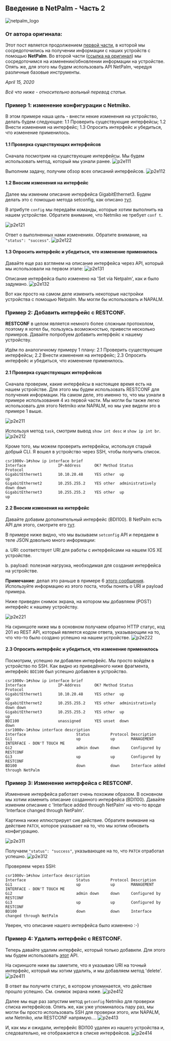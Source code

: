 ## Введение в NetPalm - Часть 2

![netpalm_logo](/images/logo.png)

### От автора оригинала:

Этот пост является продолжением [первой части](https://blog.wimwauters.com/networkprogrammability/2020-04-14_netpalm_introduction_part1/), в которой мы сосредоточились на получении информации с наших устройств с помощью **NetPalm**. Во второй части ([ссылка на оригинал](https://blog.wimwauters.com/networkprogrammability/2020-04-15_netpalm_introduction_part2/)) мы сосредоточимся на изменении/обновлении информации на устройстве. Опять же, для этого мы будем использовать API NetPalm, чередуя различные базовые инструменты.

*April 15, 2020*

*Всё что ниже - относительно вольный перевод статьи.*

### Пример 1: изменение конфигурации с Netmiko.

В этом примере наша цель - внести некие изменения на устройство, делать будем следующее:
1.1 Проверить существующие интерфейсы;
1.2 Внести изменения на интерфейс;
1.3 Опросить интерфейс и убедиться, что изменение применилось.

#### 1.1 Проверка существующих интерфейсов

Сначала посмотрим на существующие интерфейсы. Мы будем использовать метод, который мы узнали ранее.
![p2e111](/images/part2/p2e111.png)

Выполним задачу, получим обзор всех описаний интерфейсов.
![p2e112](/images/part2/p2e112.png)

#### 1.2 Вносим изменения на интерфейс

Далее мы изменим описание интерфейса GigabitEthernet3. Будем делать это с помощью метода setconfig, как описано [тут](https://documenter.getpostman.com/view/2391814/SzYbxcQx?version=latest#c6c4ca08-6ba5-4272-b9cb-457e1a986d57).

В атрибуте `config` мы передаём команды, которые хотим выполнить на нашем устройстве.
Обратите внимание, что Netmiko не требует `conf t`.

![p2e121](/images/part2/p2e121.png)

Ответ о выполненных нами изменениях. Обратите внимание, на `"status": "success"`.
![p2e122](/images/part2/p2e122.png)

#### 1.3 Опросить интерфейс и убедиться, что изменение применилось

Давайте еще раз взглянем на описание интерфейса через API, который мы использовали на первом этапе:
![p2e131](/images/part2/p2e131.png)

Описание интерфейса было изменено на 'Set via Netpalm', как и было задумано.
![p2e132](/images/part2/p2e132.png)

Вот как просто на самом деле изменить некоторые настройки устройства с помощью Netpalm.
Мы могли бы использовать и NAPALM.

### Пример 2: Добавить интерфейс с RESTCONF.

**RESTCONF** в целом является немного более сложным протоколом, поэтому я хотел бы, пользуясь возможностью, привести несколько примеров. Давайте попробуем добавить интерфейс к нашему устройству.

Идём по аналогичному примеру 1 плану:
2.1 Проверить существующие интерфейсы;
2.2 Внести изменения на интерфейс;
2.3 Опросить интерфейс и убедиться, что изменение применилось.

#### 2.1 Проверка существующих интерфейсов

Сначала проверим, какие интерфейсы в настоящее время есть на нашем устройстве. Для этого мы будем использовать RESTCONF для получения информации. На самом деле, это именно то, что мы узнали в примере использования 4 из первой части. Мы могли бы также легко использовать для этого Netmiko или NAPALM, но мы уже видели это в примере 1 выше.

![p2e211](/images/part2/p2e211.png)

Используя метод `task`, смотрим вывод `show int desc` и `show ip int br`.
![p2e212](/images/part2/p2e212.png)

Кроме того, мы можем проверить интерфейсы, используя старый добрый CLI.
Я вошел в устройство через SSH, чтобы получить список.

```
csr1000v-1#show ip interface brief
Interface              IP-Address      OK? Method Status                Protocol
GigabitEthernet1       10.10.20.48     YES other  up                    up
GigabitEthernet2       10.255.255.2    YES other  administratively down down
GigabitEthernet3       10.255.255.2    YES other  up                    up
```

#### 2.2 Вносим изменения на интерфейс

Давайте добавим дополнительный интерфейс (BDI100). В NetPalm есть API для этого, смотрите его [тут](https://documenter.getpostman.com/view/2391814/SzYbxcQx?version=latest#68da9960-7c95-4045-8a28-15becdb2b104).

В примере ниже видно, что мы вызываем `setconfig` API и передаем в теле JSON довольно много информации:

a. URI: соответствует URI для работы с интерфейсами на нашем IOS XE устройстве.

b. payload: полезная нагрузка, необходимая для создания интерфейса на устройстве.

**Примечание**: делал это раньше в примере 6 [этого сообщения](https://blog.wimwauters.com/networkprogrammability/2020-04-03_restconf_introduction_part2/). Используйте информацию из этого поста, чтобы понять о URI и payload примера.

Ниже приведен снимок экрана, на котором мы добавляем (POST) интерфейс к нашему устройству.

![p2e221](/images/part2/p2e221.png)

На скриншоте ниже мы в основном получаем обратно HTTP статус, код 201 из REST API, который является кодом ответа, указывающим на то, что что-то было создано успешно на нашем устройстве.
![p2e222](/images/part2/p2e222.png)

#### 2.3 Опросить интерфейс и убедиться, что изменение применилось

Посмотрим, успешно ли добавлен интерфейс. Мы просто войдём в устройство по SSH.
Как видно из приведённого ниже фрагмента, интерфейс `BDI100` был успешно добавлен в устройство.

```
csr1000v-1#show ip interface brief
Interface              IP-Address      OK? Method Status                Protocol
GigabitEthernet1       10.10.20.48     YES other  up                    up
GigabitEthernet2       10.255.255.2    YES other  administratively down down
GigabitEthernet3       10.255.255.2    YES other  up                    up
BDI100                 unassigned      YES unset  down                  down
csr1000v-1#show interface description
Interface                      Status         Protocol Description
Gi1                            up             up       MANAGEMENT INTERFACE - DON'T TOUCH ME
Gi2                            admin down     down     Configured by RESTCONF
Gi3                            up             up       Configured by RESTCONF
BD100                          down           down     Interface added through NetPalm
```

### Пример 3: Изменение интерфейса с RESTCONF.

Изменение интерфейса работает очень похожим образом. В основном мы хотим изменить описание созданного интерфейса (BDI100). Давайте изменим описание с 'Interface added through NetPalm' на что-то вроде 'Interface changed through NetPalm'.

Картинка ниже иллюстрирует сие действие. 
Обратите внимание на действие `PATCH`, которое указывает на то, что мы хотим обновить конфигурацию.

![p2e311](/images/part2/p2e311.png)

Получаем `"status": "success"`, указывающее на то, что `PATCH` отработал успешно.
![p2e312](/images/part2/p2e312.png)

Проверяем через SSH:
```
csr1000v-1#show interface description
Interface                      Status         Protocol Description
Gi1                            up             up       MANAGEMENT INTERFACE - DON'T TOUCH ME
Gi2                            admin down     down     Configured by RESTCONF
Gi3                            up             up       Configured by RESTCONF
BD100                          down           down     Interface changed through NetPalm
```

Уверен, что описание нашего интерфейса было изменено :-)

### Пример 4: Удалить интерфейс с RESTCONF.

Теперь давайте удалим интерфейс, который только добавили. Для этого мы будем использовать [этот](https://documenter.getpostman.com/view/2391814/SzYbxcQx?version=latest#f7c75846-aace-4bc4-ab58-2ec34054b4e6) API.

На скриншоте ниже вы заметите, что я указываю URI на точный интерфейс, который мы хотим удалить, и мы добавляем метод 'delete'.
![p2e411](/images/part2/p2e411.png)

В ответ вы получите статус, в котором упоминается, что действие прошло успешно. См. снимок экрана ниже.
![p2e412](/images/part2/p2e412.png)

Далее мы еще раз запустим метод `getconfig` Netmiko для проверки списка интерфейсов. 
Опять же, как уже упоминалось пару раз, мы могли бы просто использовать SSH для проверки этого, или NAPALM, или Netmiko, или RESTCONF напрямую....
![p2e413](/images/part2/p2e413.png)

И, как мы и ожидали, интерфейс BDI100 удален из нашего устройства и, следовательно, не отображается в списке интерфейсов.
![p2e414](/images/part2/p2e414.png)

